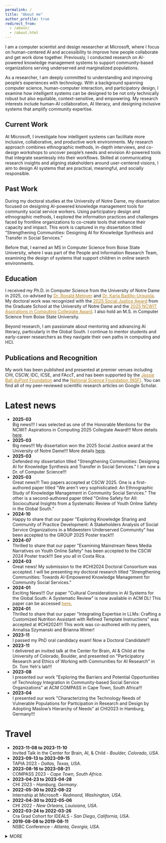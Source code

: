 ```yaml
---
permalink: /
title: "About me"
author_profile: true
redirect_from:
  - /about/
  - /about.html
---
```


I am a computer scientist and design researcher at Microsoft, where I focus on human-centered AI and accessibility to improve how people collaborate and get work done together. Previously, I conducted research on AI-powered knowledge management systems to support community-based organizations serving underserved and marginalized populations.

As a researcher, I am deeply committed to understanding and improving people’s experiences with technology. With a background spanning computer science, human-computer interaction, and participatory design, I examine how intelligent systems can be designed to be not only technically robust but also equitable, context-sensitive, and empowering. My research interests include human-AI collaboration, AI literacy, and designing inclusive systems that amplify community expertise.


<h2>Current Work</h2>  
At Microsoft, I investigate how intelligent systems can facilitate more inclusive, collaborative, and productive work environments. My research approach combines ethnographic methods, in-depth interviews, and co-design workshops to uncover people’s needs and envision AI-powered tools that integrate seamlessly into their workflows. Skilled at communicating research insights and aligning stakeholders around user-centered visions, I aim to design AI systems that are practical, meaningful, and socially responsible.


<h2> Past Work </h2>
During my doctoral studies at the University of Notre Dame, my dissertation focused on designing AI-powered knowledge management tools for community social service workers. Using participatory design and ethnographic methods, I explored the information practices and challenges faced by frontline organizations to co-create tools that enhance their capacity and impact. This work is captured in my dissertation titled “Strengthening Communities: Designing AI for Knowledge Synthesis and Transfer in Social Services.”

Before that, I earned an MS in Computer Science from Boise State University, where I was part of the People and Information Research Team, examining the design of systems that support children in online search environments.

<h2>Education</h2>
I received my Ph.D. in Computer Science from the University of Notre Dame in 2025, co-advised by <a href="https://engineering.nd.edu/faculty/ronald-metoyer/" style="color: #b37f20; text-decoration:underline" target="_blank">Dr. Ronald Metoyer</a> and <a href="https://engineering.nd.edu/faculty/karla-badillo-urquiola/" style="color: #b37f20; text-decoration:underline" target="_blank">Dr. Karla Badillo-Urquiola</a>. My doctoral work was recognized with the <a href ="https://graduateschool.nd.edu/news/graduate-school-honors-2025-alumni-faculty-and-student-award-winners/" style="color: #b37f20; text-decoration:underline" target="_blank">2025 Social Justice Award</a> from the Graduate School at the University of Notre Dame and the <a href ="https://www.aspirations.org/news/award-programs/ncwit-selects-2025-aic-collegiate-award-recipients" style="color: #b37f20; text-decoration:underline" target="_blank">2025 NCWIT Aspirations in Computing Collegiate Award</a>. I also hold an M.S. in Computer Science from Boise State University.

Beyond research, I am passionate about mentoring and advancing AI literacy, particularly in the Global South. I continue to mentor students and early-career researchers as they navigate their own paths in computing and HCI.

<h2>Publications and Recognition</h2>
My work has been published and presented at premier venues including CHI, CSCW, IDC, ICSE, and FAccT, and has been supported by the <a href = "https://www.dupontfund.org/" style="color: #b37f20; text-decoration:underline" target="_blank">Jessie Ball duPont Foundation</a> and the <a href="https://www.nsf.gov/" style="color: #b37f20; text-decoration:underline" target="_blank">National Science Foundation (NSF)</a>. You can find all of my peer-reviewed scientific research articles on Google Scholar.


Latest news
======
<ul>
  <li>
    <strong>2025-03</strong>
    <br> Big news!!! I was selected as one of the Honorable Mentions for the NCWIT Aspirations in Computing 2025 Collegiate Award!!! More details <a href ="https://www.aspirations.org/news/award-programs/ncwit-selects-2025-aic-collegiate-award-recipients" target="_blank">here</a>.
</li>
  <li>
    <strong>2025-03</strong>
    <br> Big news!!! My dissertation won the 2025 Social Justice award at the University of Notre Dame!!! More details <a href ="https://graduateschool.nd.edu/news/graduate-school-honors-2025-alumni-faculty-and-student-award-winners/" target="_blank">here</a>.
</li>
  <li>
    <strong>2025-03</strong>
    <br> Defended my dissertation titled "Strengthening Communities: Designing AI for Knowledge Synthesis and Transfer in Social Services." I am now a Dr. of Computer Science!!!
</li>
  <li>
    <strong>2025-03</strong>
    <br> Great news!!! Two papers accepted at CSCW 2025. One is a first-authored paper titled "We aren't very sophisticated: An Ethnographic Study of Knowledge Management in Community Social Services." The other is a second-authored paper titled "Online Safety for All: Sociocultural Insights from a Systematic Review of Youth Online Safety in the Global South."
</li>
   <li>
    <strong>2024-10</strong>
    <br> Happy to share that our paper "Exploring Knowledge Sharing and Community of Practice Development: A Stakeholders Analysis of Social Service Organizations in a Midwestern Underserved Community" has been accepted to the GROUP 2025 Poster track!!!
</li>
  <li>
    <strong>2024-07</strong>
    <br> Thrilled to share that our paper "Examining Mainstream News Media Narratives on Youth Online Safety" has been accepted to the CSCW 2024 Poster track!!! See you all in Costa Rica.
</li>
<li>
<strong>2024-03</strong>
<br>Great news! My submission to the #CHI2024 Doctoral Consortium was accepted. I will be presenting my doctoral research titled "Strengthening Communities: Towards AI-Empowered Knowledge Management for Community Social Services."
</li>
<li>
<strong>2024-01</strong>
<br>Exciting News!!! Our paper "Cultural Considerations in AI Systems for the Global South: A Systematic Review" is now available in ACM DL! This paper can be accessed <a href="https://dl.acm.org/doi/10.1145/3628096.3629046" style="color: #b37f20" target="_blank">here.</a>
</li>
<li>
<strong>2024-01</strong>
<br>
Thrilled to share that our paper "Integrating Expertise in LLMs: Crafting a Customized Nutrition
Assistant with Refined Template Instructions" was accepted at #CHI2024!!! This work was co-authored with my peers, Annalisa Szymanski and Brianna Wimer!
</li>
<li>
<strong>2023-11</strong>
<br>
I passed my PhD oral candidacy exam! Now a Doctoral Candidate!!!
</li>
<li>
<strong>2023-11</strong>
<br>
I delivered an invited talk at the Center for Brain, AI & Child at the University of Colorado, Boulder, and presented on "Participatory Research and Ethics of Working with Communities for AI Research" in Dr. Tom Yeh's lab!!!</li>
<li>
<strong>2023-08</strong>
<br>
I presented our work "Exploring the Barriers and Potential Opportunities of Technology Integration in Community-based Social Service Organizations" at ACM COMPASS in Cape Town, South Africa!!!
</li>
<li>
<strong>2023-04</strong>
<br>
I presented our work "Characterizing the Technology Needs of Vulnerable Populations for Participation in Research and Design by Adopting Maslow’s Hierarchy of Needs" at CHI2023 in Hamburg, Germany!!!
</li>
</ul>

Travel
======
<ul>
<li>
<strong>2023-11-08 to 2023-11-10 </strong>
<br> Invited Talk in the Center for Brain, AI, & Child - <em> Boulder, Colorado, USA</em>.
</li>
<li>
<strong>2023-09-13 to 2023-09-15 </strong>
<br> TAPIA 2023 - <em> Dallas, Texas, USA</em>.
</li>
<li>
<strong>2023-08-16 to 2023-08-21 </strong>
<br> COMPASS 2023 - <em> Cape Town, South Africa</em>.
</li>
<li>
<strong>2023-04-23 to 2023-04-28 </strong>
<br> CHI 2023 - <em> Hamburg, Germany</em>.
</li>
<li>
<strong>2022-05-30 to 2022-08-22 </strong>
<br> Internship at Microsoft - <em>Redmond, Washington, USA</em>.
</li>
  <li>
<strong>2022-04-30 to 2022-05-06 </strong>
<br> CHI 2022 - <em> New Orleans, Louisiana, USA</em>.
</li>
<li>
<strong>2022-03-24 to 2022-03-26 </strong>
<br> Cra Grad Cohort for IDEALS - <em>San Diego, California, USA</em>.
</li>
<li>
<strong>2019-08-08 to 2019-08-11</strong>
<br> NSBC Conference - <em>Atlanta, Georgia, USA.</em>
</li>

</ul>
<details>
<summary>MORE
</summary>
<div>
<ul>
<li>
<strong>2019-05-13 to 2019-05-17</strong>
<br> The Web Conference - <em> San Francisco, California, USA</em>.
</li>
<li>
<strong>2018-03-21 to 2018-03-25</strong>
<br> NSBE National Convention - <em> Pittsburg, Philadelphia, USA</em>.
</li>
<li>
<strong>2018-03-15 to 2018-03-17</strong>
<br> CRA Grad Cohort for URMD (now IDEALS) - <em> San Diego, California, USA</em>.
</li>
<li>
<strong>2017-10-04 to 2017-10-04</strong>
<br> Grace Hopper Conference - <em> Orlando, Florida, USA</em>.
</li>
<li>
<strong>2017-04-06 to 2017-04-08</strong>
<br> CRA Grad Cohort for Women - <em> Washington DC, USA</em>.
</li>
</ul>
</div>
</details>
